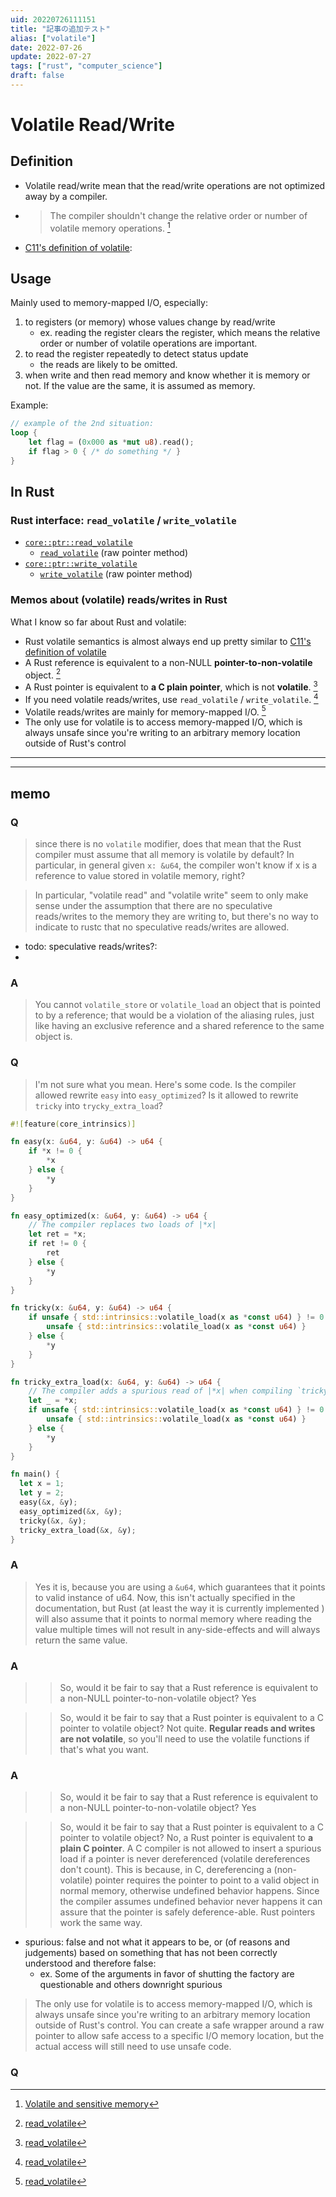 ```yaml
---
uid: 20220726111151
title: "記事の追加テスト"
alias: ["volatile"]
date: 2022-07-26
update: 2022-07-27
tags: ["rust", "computer_science"]
draft: false
---
```


# Volatile Read/Write

## Definition

- Volatile read/write mean that the read/write operations are not optimized away by a compiler. 
- > The compiler shouldn't change the relative order or number of volatile memory operations. [^1]

- [C11's definition of volatile](https://www.open-std.org/jtc1/sc22/wg14/www/docs/n1570.pdf): 

## Usage
Mainly used to memory-mapped I/O, especially: 
1. to registers (or memory) whose values change by read/write
    - ex. reading the register clears the register, which means the relative order or number of volatile operations are important.
2. to read the register repeatedly to detect status update
    - the reads are likely to be omitted. 
3. when write and then read memory and know whether it is memory or not. If the value are the same, it is assumed as memory.

Example:
```rust
// example of the 2nd situation:
loop {
    let flag = (0x000 as *mut u8).read();
    if flag > 0 { /* do something */ }
}
```

## In Rust

### Rust interface: `read_volatile` / `write_volatile`
- [`core::ptr::read_volatile`](https://doc.rust-lang.org/core/ptr/fn.read_volatile.html)
    - [`read_volatile`](https://doc.rust-lang.org/core/primitive.pointer.html#method.read_volatile) (raw pointer method)
- [`core::ptr::write_volatile`](https://doc.rust-lang.org/core/ptr/fn.write_volatile.html)
    - [`write_volatile`](https://doc.rust-lang.org/core/primitive.pointer.html#method.write_volatile) (raw pointer method)

### Memos about (volatile) reads/writes in Rust
What I know so far about Rust and volatile:
- Rust volatile semantics is almost always end up pretty similar to [C11's definition of volatile](https://www.open-std.org/jtc1/sc22/wg14/www/docs/n1570.pdf) 
- A Rust reference is equivalent to a non-NULL **pointer-to-non-volatile** object. [^2]
- A Rust pointer is equivalent to **a C plain pointer**, which is not **volatile**. [^2]
- If you need volatile reads/writes, use `read_volatile` / `write_volatile`. [^2]
- Volatile reads/writes are mainly for memory-mapped I/O. [^2]
- The only use for volatile is to access memory-mapped I/O, which is always unsafe since you're writing to an arbitrary memory location outside of Rust's control

---

[^1]: [Volatile and sensitive memory](https://internals.rust-lang.org/t/volatile-and-sensitive-memory/3188)  
[^2]: [read_volatile](https://doc.rust-lang.org/std/ptr/fn.read_volatile.html)

---

## memo

### Q

> since there is no `volatile` modifier, does that mean that the Rust compiler must assume that all memory is volatile by default?
> In particular, in general given `x: &u64`, the compiler won't know if x is a reference to value stored in volatile memory, right?
> 

> In particular, "volatile read" and "volatile write" seem to only make sense under the assumption that there are no speculative reads/writes to the memory they are writing to, but there's no way to indicate to rustc that no speculative reads/writes are allowed. 

- todo: speculative reads/writes?: 
- 

### A
> You cannot `volatile_store` or `volatile_load` an object that is pointed to by a reference; that would be a violation of the aliasing rules, just like having an exclusive reference and a shared reference to the same object is.

### Q

> I'm not sure what you mean. Here's some code. Is the compiler allowed rewrite `easy` into `easy_optimized`? Is it allowed to rewrite `tricky` into `trycky_extra_load`?

```rust
#![feature(core_intrinsics)]

fn easy(x: &u64, y: &u64) -> u64 {
    if *x != 0 {
        *x
    } else {
        *y
    }
}

fn easy_optimized(x: &u64, y: &u64) -> u64 {
    // The compiler replaces two loads of |*x| 
    let ret = *x;
    if ret != 0 {
        ret
    } else {
        *y
    }
}

fn tricky(x: &u64, y: &u64) -> u64 {
    if unsafe { std::intrinsics::volatile_load(x as *const u64) } != 0 {
        unsafe { std::intrinsics::volatile_load(x as *const u64) }
    } else {
        *y
    }
}

fn tricky_extra_load(x: &u64, y: &u64) -> u64 {
    // The compiler adds a spurious read of |*x| when compiling `tricky`.
    let _ = *x;
    if unsafe { std::intrinsics::volatile_load(x as *const u64) } != 0 {
        unsafe { std::intrinsics::volatile_load(x as *const u64) }
    } else {
        *y
    }
}

fn main() {
  let x = 1;
  let y = 2;
  easy(&x, &y);
  easy_optimized(&x, &y);
  tricky(&x, &y);
  tricky_extra_load(&x, &y);
}
```

### A
> Yes it is, because you are using a `&u64`, which guarantees that it points to valid instance of u64. Now, this isn't actually specified in the documentation, but Rust (at least the way it is currently implemented ) will also assume that it points to normal memory where reading the value multiple times will not result in any-side-effects and will always return the same value.

### A

> > So, would it be fair to say that a Rust reference is equivalent to a non-NULL pointer-to-non-volatile object?
> Yes

> > So, would it be fair to say that a Rust pointer is equivalent to a C pointer to volatile object?
> Not quite. **Regular reads and writes are not volatile**, so you'll need to use the volatile functions if that's what you want.

### A
> > So, would it be fair to say that a Rust reference is equivalent to a non-NULL pointer-to-non-volatile object?
> Yes

> > So, would it be fair to say that a Rust pointer is equivalent to a C pointer to volatile object?
> No, a Rust pointer is equivalent to **a plain C pointer**. A C compiler is not allowed to insert a spurious load if a pointer is never dereferenced (volatile dereferences don't count). This is because, in C, dereferencing a (non-volatile) pointer requires the pointer to point to a valid object in normal memory, otherwise undefined behavior happens. Since the compiler assumes undefined behavior never happens it can assure that the pointer is safely deference-able. Rust pointers work the same way.

- spurious: false and not what it appears to be, or (of reasons and judgements) based on something that has not been correctly understood and therefore false: 
    - ex. Some of the arguments in favor of shutting the factory are questionable and others downright spurious


> The only use for volatile is to access memory-mapped I/O, which is always unsafe since you're writing to an arbitrary memory location outside of Rust's control. You can create a safe wrapper around a raw pointer to allow safe access to a specific I/O memory location, but the actual access will still need to use unsafe code.


### Q





